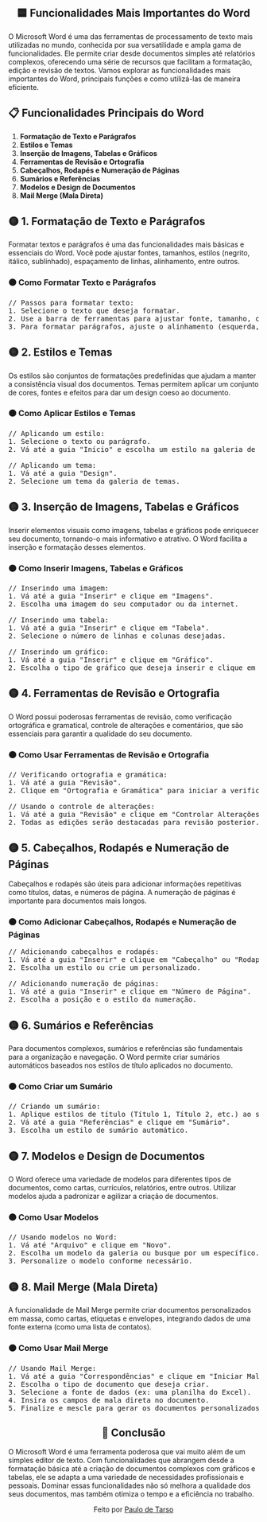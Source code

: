 <h2 align="center">🟦 Funcionalidades Mais Importantes do Word</h2>

<p>
  O Microsoft Word é uma das ferramentas de processamento de texto mais utilizadas no mundo, conhecida por sua versatilidade e ampla gama de funcionalidades. Ele permite criar desde documentos simples até relatórios complexos, oferecendo uma série de recursos que facilitam a formatação, edição e revisão de textos. Vamos explorar as funcionalidades mais importantes do Word, principais funções e como utilizá-las de maneira eficiente.
</p>

## 📋 Funcionalidades Principais do Word

1. **Formatação de Texto e Parágrafos**
2. **Estilos e Temas**
3. **Inserção de Imagens, Tabelas e Gráficos**
4. **Ferramentas de Revisão e Ortografia**
5. **Cabeçalhos, Rodapés e Numeração de Páginas**
6. **Sumários e Referências**
7. **Modelos e Design de Documentos**
8. **Mail Merge (Mala Direta)**

## 🟡 1. Formatação de Texto e Parágrafos

<p>
  Formatar textos e parágrafos é uma das funcionalidades mais básicas e essenciais do Word. Você pode ajustar fontes, tamanhos, estilos (negrito, itálico, sublinhado), espaçamento de linhas, alinhamento, entre outros.
</p>

### 🟠 Como Formatar Texto e Parágrafos

<pre>
// Passos para formatar texto:
1. Selecione o texto que deseja formatar.
2. Use a barra de ferramentas para ajustar fonte, tamanho, cor, e aplicar negrito, itálico ou sublinhado.
3. Para formatar parágrafos, ajuste o alinhamento (esquerda, direita, centralizado, justificado) e o espaçamento entre linhas.
</pre>

## 🟡 2. Estilos e Temas

<p>
  Os estilos são conjuntos de formatações predefinidas que ajudam a manter a consistência visual dos documentos. Temas permitem aplicar um conjunto de cores, fontes e efeitos para dar um design coeso ao documento.
</p>

### 🟠 Como Aplicar Estilos e Temas

<pre>
// Aplicando um estilo:
1. Selecione o texto ou parágrafo.
2. Vá até a guia "Início" e escolha um estilo na galeria de estilos.

// Aplicando um tema:
1. Vá até a guia "Design".
2. Selecione um tema da galeria de temas.
</pre>

## 🟡 3. Inserção de Imagens, Tabelas e Gráficos

<p>
  Inserir elementos visuais como imagens, tabelas e gráficos pode enriquecer seu documento, tornando-o mais informativo e atrativo. O Word facilita a inserção e formatação desses elementos.
</p>

### 🟠 Como Inserir Imagens, Tabelas e Gráficos

<pre>
// Inserindo uma imagem:
1. Vá até a guia "Inserir" e clique em "Imagens".
2. Escolha uma imagem do seu computador ou da internet.

// Inserindo uma tabela:
1. Vá até a guia "Inserir" e clique em "Tabela".
2. Selecione o número de linhas e colunas desejadas.

// Inserindo um gráfico:
1. Vá até a guia "Inserir" e clique em "Gráfico".
2. Escolha o tipo de gráfico que deseja inserir e clique em "OK".
</pre>

## 🟡 4. Ferramentas de Revisão e Ortografia

<p>
  O Word possui poderosas ferramentas de revisão, como verificação ortográfica e gramatical, controle de alterações e comentários, que são essenciais para garantir a qualidade do seu documento.
</p>

### 🟠 Como Usar Ferramentas de Revisão e Ortografia

<pre>
// Verificando ortografia e gramática:
1. Vá até a guia "Revisão".
2. Clique em "Ortografia e Gramática" para iniciar a verificação.

// Usando o controle de alterações:
1. Vá até a guia "Revisão" e clique em "Controlar Alterações".
2. Todas as edições serão destacadas para revisão posterior.
</pre>

## 🟡 5. Cabeçalhos, Rodapés e Numeração de Páginas

<p>
  Cabeçalhos e rodapés são úteis para adicionar informações repetitivas como títulos, datas, e números de página. A numeração de páginas é importante para documentos mais longos.
</p>

### 🟠 Como Adicionar Cabeçalhos, Rodapés e Numeração de Páginas

<pre>
// Adicionando cabeçalhos e rodapés:
1. Vá até a guia "Inserir" e clique em "Cabeçalho" ou "Rodapé".
2. Escolha um estilo ou crie um personalizado.

// Adicionando numeração de páginas:
1. Vá até a guia "Inserir" e clique em "Número de Página".
2. Escolha a posição e o estilo da numeração.
</pre>

## 🟡 6. Sumários e Referências

<p>
  Para documentos complexos, sumários e referências são fundamentais para a organização e navegação. O Word permite criar sumários automáticos baseados nos estilos de título aplicados no documento.
</p>

### 🟠 Como Criar um Sumário

<pre>
// Criando um sumário:
1. Aplique estilos de título (Título 1, Título 2, etc.) ao seu documento.
2. Vá até a guia "Referências" e clique em "Sumário".
3. Escolha um estilo de sumário automático.
</pre>

## 🟡 7. Modelos e Design de Documentos

<p>
  O Word oferece uma variedade de modelos para diferentes tipos de documentos, como cartas, currículos, relatórios, entre outros. Utilizar modelos ajuda a padronizar e agilizar a criação de documentos.
</p>

### 🟠 Como Usar Modelos

<pre>
// Usando modelos no Word:
1. Vá até "Arquivo" e clique em "Novo".
2. Escolha um modelo da galeria ou busque por um específico.
3. Personalize o modelo conforme necessário.
</pre>

## 🟡 8. Mail Merge (Mala Direta)

<p>
  A funcionalidade de Mail Merge permite criar documentos personalizados em massa, como cartas, etiquetas e envelopes, integrando dados de uma fonte externa (como uma lista de contatos).
</p>

### 🟠 Como Usar Mail Merge

<pre>
// Usando Mail Merge:
1. Vá até a guia "Correspondências" e clique em "Iniciar Mala Direta".
2. Escolha o tipo de documento que deseja criar.
3. Selecione a fonte de dados (ex: uma planilha do Excel).
4. Insira os campos de mala direta no documento.
5. Finalize e mescle para gerar os documentos personalizados.
</pre>

<h2 align="center">🚀 Conclusão</h2>

<p>
  O Microsoft Word é uma ferramenta poderosa que vai muito além de um simples editor de texto. Com funcionalidades que abrangem desde a formatação básica até a criação de documentos complexos com gráficos e tabelas, ele se adapta a uma variedade de necessidades profissionais e pessoais. Dominar essas funcionalidades não só melhora a qualidade dos seus documentos, mas também otimiza o tempo e a eficiência no trabalho.
</p>

<p align="center">Feito por <a href="https://beacons.ai/Tarsoo_Paulo">Paulo de Tarso</a></p>
